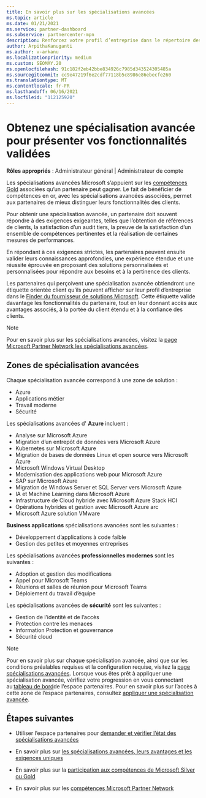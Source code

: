 ```yaml
---
title: En savoir plus sur les spécialisations avancées
ms.topic: article
ms.date: 01/21/2021
ms.service: partner-dashboard
ms.subservice: partnercenter-mpn
description: Renforcez votre profil d’entreprise dans le répertoire des partenaires Microsoft. En savoir plus sur les spécialisations avancées que vous pouvez atteindre avec vos compétences Gold et Silver existantes.
author: ArpithaKanuganti
ms.author: v-arkanu
ms.localizationpriority: medium
ms.custom: SEOMAY.20
ms.openlocfilehash: 91c182f2eb42bbe834926c7985d343524305485a
ms.sourcegitcommit: cc9e47219f6e2cdf77118b5c8986e86ebecfe260
ms.translationtype: MT
ms.contentlocale: fr-FR
ms.lasthandoff: 06/16/2021
ms.locfileid: "112125920"
---
```

# <a name="earn-an-advanced-specialization-to-showcase-your-validated-capabilities"></a>Obtenez une spécialisation avancée pour présenter vos fonctionnalités validées

**Rôles appropriés** : Administrateur général | Administrateur de compte

Les spécialisations avancées Microsoft s’appuient sur les [compétences Gold](learn-about-competencies.md) associées qu’un partenaire peut gagner. Le fait de bénéficier de compétences en or, avec les spécialisations avancées associées, permet aux partenaires de mieux distinguer leurs fonctionnalités des clients.

Pour obtenir une spécialisation avancée, un partenaire doit souvent répondre à des exigences exigeantes, telles que l’obtention de références de clients, la satisfaction d’un audit tiers, la preuve de la satisfaction d’un ensemble de compétences pertinentes et la réalisation de certaines mesures de performances.

En répondant à ces exigences strictes, les partenaires peuvent ensuite valider leurs connaissances approfondies, une expérience étendue et une réussite éprouvée en proposant des solutions personnalisées et personnalisées pour répondre aux besoins et à la pertinence des clients.

Les partenaires qui perçoivent une spécialisation avancée obtiendront une étiquette orientée client qu’ils peuvent afficher sur leur profil d’entreprise dans le [Finder du fournisseur de solutions Microsoft](https://www.microsoft.com/solution-providers/home). Cette étiquette valide davantage les fonctionnalités du partenaire, tout en leur donnant accès aux avantages associés, à la portée du client étendu et à la confiance des clients.

> [!NOTE]
> Pour en savoir plus sur les spécialisations avancées, visitez la [page Microsoft Partner Network les spécialisations avancées](https://partner.microsoft.com/membership/advanced-specialization).

## <a name="advanced-specialization-areas"></a>Zones de spécialisation avancées

Chaque spécialisation avancée correspond à une zone de solution :

- Azure
- Applications métier
- Travail moderne
- Sécurité

Les spécialisations avancées d' **Azure** incluent :

- Analyse sur Microsoft Azure
- Migration d’un entrepôt de données vers Microsoft Azure
- Kubernetes sur Microsoft Azure
- Migration de bases de données Linux et open source vers Microsoft Azure
- Microsoft Windows Virtual Desktop
- Modernisation des applications web pour Microsoft Azure
- SAP sur Microsoft Azure
- Migration de Windows Server et SQL Server vers Microsoft Azure
- IA et Machine Learning dans Microsoft Azure
- Infrastructure de Cloud hybride avec Microsoft Azure Stack HCI
- Opérations hybrides et gestion avec Microsoft Azure arc
- Microsoft Azure solution VMware

**Business applications** spécialisations avancées sont les suivantes :

- Développement d’applications à code faible
- Gestion des petites et moyennes entreprises

Les spécialisations avancées **professionnelles modernes** sont les suivantes :

- Adoption et gestion des modifications
- Appel pour Microsoft Teams
- Réunions et salles de réunion pour Microsoft Teams
- Déploiement du travail d’équipe

Les spécialisations avancées de **sécurité** sont les suivantes :

- Gestion de l’identité et de l’accès
- Protection contre les menaces
- Information Protection et gouvernance
- Sécurité cloud

> [!NOTE]
> Pour en savoir plus sur chaque spécialisation avancée, ainsi que sur les conditions préalables requises et la configuration requise, visitez la [page spécialisations avancées](https://partner.microsoft.com/membership/advanced-specialization). Lorsque vous êtes prêt à appliquer une spécialisation avancée, vérifiez votre progression en vous connectant au [tableau de bord](https://partner.microsoft.com/dashboard)de l’espace partenaires. Pour en savoir plus sur l’accès à cette zone de l’espace partenaires, consultez [appliquer une spécialisation avancée](advanced-specializations-apply.md).

## <a name="next-steps"></a>Étapes suivantes

- Utiliser l’espace partenaires pour [demander et vérifier l’état des spécialisations avancées](advanced-specializations-apply.md)

- En savoir plus sur [les spécialisations avancées, leurs avantages et les exigences uniques](https://partner.microsoft.com/membership/advanced-specialization)

- En savoir plus sur la [participation aux compétences de Microsoft Silver ou Gold](learn-about-competencies.md)

- En savoir plus sur les [compétences Microsoft Partner Network](https://partner.microsoft.com/membership/competencies)